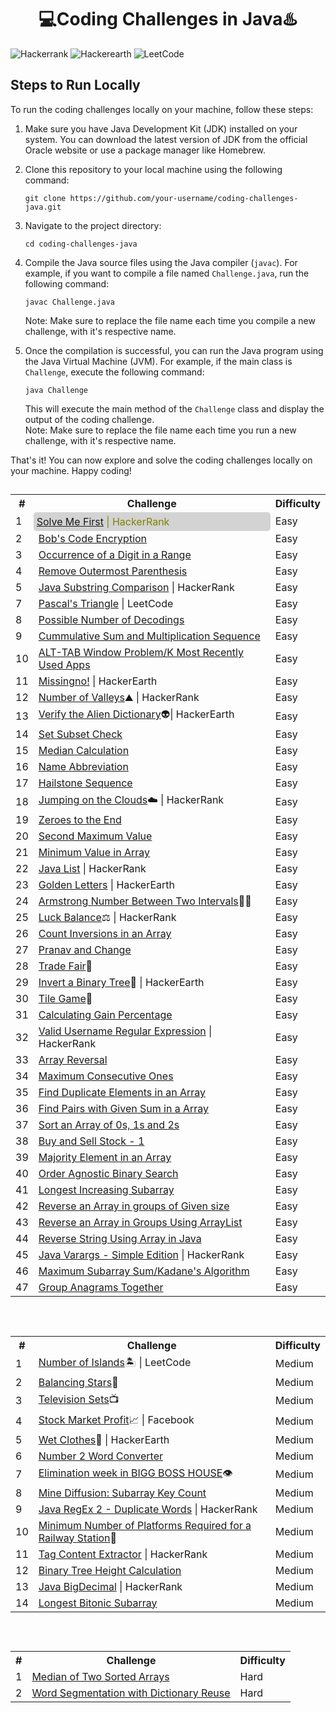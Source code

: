 <h1 align="center">💻Coding Challenges in Java♨️</h1>

![Hackerrank](https://img.shields.io/badge/-Hackerrank-2EC866?style=for-the-badge&logo=HackerRank&logoColor=white) ![Hackerearth](https://img.shields.io/badge/HackerEarth-%232C3454.svg?&style=for-the-badge&logo=HackerEarth&logoColor=Blue) ![LeetCode](https://img.shields.io/badge/LeetCode-000000?style=for-the-badge&logo=LeetCode&logoColor=#d16c06)

## Steps to Run Locally

To run the coding challenges locally on your machine, follow these steps:

1. Make sure you have Java Development Kit (JDK) installed on your system. You can download the latest version of JDK from the official Oracle website or use a package manager like Homebrew.

2. Clone this repository to your local machine using the following command:

   ```
   git clone https://github.com/your-username/coding-challenges-java.git
   ```

3. Navigate to the project directory:

   ```
   cd coding-challenges-java
   ```

4. Compile the Java source files using the Java compiler (`javac`). For example, if you want to compile a file named `Challenge.java`, run the following command:

   ```
   javac Challenge.java
   ```
   Note: Make sure to replace the file name each time you compile a new challenge, with it's respective name.

5. Once the compilation is successful, you can run the Java program using the Java Virtual Machine (JVM). For example, if the main class is `Challenge`, execute the following command:

   ```
   java Challenge
   ```
   This will execute the main method of the `Challenge` class and display the output of the coding challenge.
   <br>Note: Make sure to replace the file name each time you run a new challenge, with it's respective name.

That's it! You can now explore and solve the coding challenges locally on your machine. Happy coding!

## 
<table>
  <tr>
    <th>#</th>
    <th>Challenge</th>
    <th>Difficulty</th>
  </tr>
  <tr>
    <td>1</td>
    <td style="padding: 5px; background-color: lightgrey; border-radius: 5px; color: olive;"><a href="https://github.com/PranavBawgikar/java-coding-challenges/blob/main/SolveMeFirst.java">Solve Me First</a> | HackerRank</td>
    <td>Easy</td>
  </tr>
  <tr>
    <td>2</td>
    <td><a href="https://github.com/PranavBawgikar/java-coding-challenges/blob/main/BobEncryption.java">Bob's Code Encryption</a></td>
    <td>Easy</td>
  </tr>
  <tr>
    <td>3</td>
    <td><a href="https://github.com/PranavBawgikar/java-coding-challenges/blob/main/DigitOcurrence.java">Occurrence of a Digit in a Range</a></td>
    <td>Easy</td>
  </tr>
  <td>4</td>
    <td><a href="https://github.com/PranavBawgikar/java-coding-challenges/blob/main/OuterParenthesis.java">Remove Outermost Parenthesis</a></td>
    <td>Easy</td>
  </tr>
  <td>5</td>
    <td><a href="https://github.com/PranavBawgikar/java-coding-challenges/blob/main/SubstringComp.java">Java Substring Comparison</a> | HackerRank</td>
    <td>Easy</td>
  </tr>
  <td>7</td>
    <td><a href="https://github.com/PranavBawgikar/java-coding-challenges/blob/main/PascalTri.java">Pascal's Triangle</a> | LeetCode</td>
    <td>Easy</td>
  </tr>
  <td>8</td>
  <td><a href="https://github.com/PranavBawgikar/java-coding-challenges/blob/main/PossibleDecodings.java">Possible Number of Decodings</a></td>
    <td>Easy</td>
  <tr>
  <td>9</td>
  <td><a href="https://github.com/PranavBawgikar/java-coding-challenges/blob/main/Sequence.java">Cummulative Sum and Multiplication Sequence</a></td>
    <td>Easy</td>
  </tr>
  <tr>
  <td>10</td>
  <td><a href="https://github.com/PranavBawgikar/java-coding-challenges/blob/main/AltTabProb.java">ALT-TAB Window Problem/K Most Recently Used Apps</a></td>
    <td>Easy</td>
  </tr>
  <tr>
    <td>11</td>
  <td><a href="https://github.com/PranavBawgikar/java-coding-challenges/blob/main/Missingno.java">Missingno!</a> | HackerEarth</td>
    <td>Easy</td>
  </tr>
  <tr>
    <td>12</td>
  <td><a href="https://github.com/PranavBawgikar/java-coding-challenges/blob/main/NumberOfValleys.java">Number of Valleys</a>⛰️ | HackerRank</td>
    <td>Easy</td>
  </tr>
  <tr>
    <td>13</td>
  <td><a href="https://github.com/PranavBawgikar/java-coding-challenges/blob/main/AlienDict.java">Verify the Alien Dictionary</a>👽| HackerEarth</td>
    <td>Easy</td>
  </tr>
  <tr>
    <td>14</td>
  <td><a href="https://github.com/PranavBawgikar/java-coding-challenges/blob/main/SubsetCheck.java">Set Subset Check</a></td>
    <td>Easy</td>
  </tr>
  </tr>
  <tr>
    <td>15</td>
  <td><a href="https://github.com/PranavBawgikar/java-coding-challenges/blob/main/Median.java">Median Calculation</a></td>
    <td>Easy</td>
  </tr>
   <tr>
    <td>16</td>
  <td><a href="https://github.com/PranavBawgikar/java-coding-challenges/blob/main/NameAbbreviation.java">Name Abbreviation</a></td>
    <td>Easy</td>
  </tr>
   <tr>
    <td>17</td>
  <td><a href="https://github.com/PranavBawgikar/java-coding-challenges/blob/main/HailstoneSeq.java">Hailstone Sequence</a></td>
    <td>Easy</td>
  </tr>
   <tr>
    <td>18</td>
  <td><a href="https://github.com/PranavBawgikar/java-coding-challenges/blob/main/JumpClouds.java">Jumping on the Clouds</a>☁️ | HackerRank</td>
    <td>Easy</td>
  </tr>
   <tr>
    <td>19</td>
  <td><a href="https://github.com/PranavBawgikar/java-coding-challenges/blob/main/ZeroesToLast.java">Zeroes to the End</a></td>
    <td>Easy</td>
  </tr>
   <tr>
    <td>20</td>
  <td><a href="https://github.com/PranavBawgikar/java-coding-challenges/blob/main/SecondMaxVal.java">Second Maximum Value</a></td>
    <td>Easy</td>
  </tr>
   <tr>
    <td>21</td>
  <td><a href="https://github.com/PranavBawgikar/java-coding-challenges/blob/main/MinValInArr.java">Minimum Value in Array</a></td>
    <td>Easy</td>
  </tr>
   <tr>
    <td>22</td>
  <td><a href="https://github.com/PranavBawgikar/java-coding-challenges/blob/main/ListOperations.java">Java List</a> | HackerRank</a></td>
    <td>Easy</td>
  </tr>
   </tr>
   <tr>
    <td>23</td>
  <td><a href="https://github.com/PranavBawgikar/java-coding-challenges/blob/main/GoldenLetters.java">Golden Letters</a> | HackerEarth</td>
    <td>Easy</td>
  </tr>
   <tr>
    <td>24</td>
  <td><a href="https://github.com/PranavBawgikar/java-coding-challenges/blob/main/Armstrong.java">Armstrong Number Between Two Intervals</a>👨‍🚀</td>
    <td>Easy</td>
  </tr>
   <tr>
    <td>25</td>
  <td><a href="https://github.com/PranavBawgikar/java-coding-challenges/blob/main/LuckBalance.java">Luck Balance</a>⚖️ | HackerRank</td>
    <td>Easy</td>
  </tr>
   <tr>
    <td>26</td>
  <td><a href="https://github.com/PranavBawgikar/java-coding-challenges/blob/main/CountInversion.java">Count Inversions in an Array</td>
    <td>Easy</td>
  </tr>
     <tr>
    <td>27</td>
  <td><a href="https://github.com/PranavBawgikar/java-coding-challenges/blob/main/Change.java">Pranav and Change</a></td>
    <td>Easy</td>
</tr>
<tr>
    <td>28</td>
  <td><a href="https://github.com/PranavBawgikar/java-coding-challenges/blob/main/Tradefair.java">Trade Fair</a>🎪</td>
    <td>Easy</td>
  </tr>
     <tr>
<td>29</td>
  <td><a href="https://github.com/PranavBawgikar/java-coding-challenges/blob/main/TreeNode.java">Invert a Binary Tree</a>🌲 | HackerEarth</td>
<td>Easy</td>
</tr>
<tr>
<td>30</td>
  <td><a href="https://github.com/PranavBawgikar/java-coding-challenges/blob/main/Tilegame.java">Tile Game</a>🔲</td>
<td>Easy</td>
</tr>
<tr>
<td>31</td>
  <td><a href="https://github.com/PranavBawgikar/java-coding-challenges/blob/main/Gainpercentage.java">Calculating Gain Percentage</a></td>
<td>Easy</td>
</tr>
<tr>
<td>32</td>
  <td><a href="https://github.com/PranavBawgikar/java-coding-challenges/blob/main/UsernameValidator.java">Valid Username Regular Expression</a> | HackerRank</td>
<td>Easy</td>
</tr>
<tr>
<td>33</td>
  <td><a href="https://github.com/PranavBawgikar/java-coding-challenges/blob/main/RevArr.java">Array Reversal</td>
<td>Easy</td>
</tr>  
<tr>
<td>34</td>
  <td><a href="https://github.com/PranavBawgikar/java-coding-challenges/blob/main/MaxConsecutiveOnes.java">Maximum Consecutive Ones</a></td>
<td>Easy</td>
</tr>  
<td>35</td>
  <td><a href="https://github.com/PranavBawgikar/java-coding-challenges/blob/main/DuplicateArray.java">Find Duplicate Elements in an Array</a></td>
<td>Easy</td>
</tr>  
<td>36</td>
  <td><a href="https://github.com/PranavBawgikar/java-coding-challenges/blob/main/PairsSumToK.java">Find Pairs with Given Sum in a Array</a></td>
<td>Easy</td>
</tr>  
<td>37</td>
  <td><a href="https://github.com/PranavBawgikar/java-coding-challenges/blob/main/SortZerOneTwo.java">Sort an Array of 0s, 1s and 2s</a></td>
<td>Easy</td>
</tr>  
<td>38</td>
  <td><a href="https://github.com/PranavBawgikar/java-coding-challenges/blob/main/BuyAndSellStock.java">Buy and Sell Stock - 1</a></td>
<td>Easy</td>
</tr>  
<td>39</td>
  <td><a href="https://github.com/PranavBawgikar/java-coding-challenges/blob/main/MajorityElement.java">Majority Element in an Array</a></td>
<td>Easy</td>
</tr>
</tr>  
<td>40</td>
  <td><a href="https://github.com/PranavBawgikar/java-coding-challenges/blob/main/OrderAgnosticBS.java">Order Agnostic Binary Search</a></td>
<td>Easy</td>
</tr>
<tr>  
<td>41</td>
  <td><a href="https://github.com/PranavBawgikar/java-coding-challenges/blob/main/LongestIncSubarray.java">Longest Increasing Subarray</a></td>
<td>Easy</td>
</tr>
<tr>  
<td>42</td>
  <td><a href="https://github.com/PranavBawgikar/java-coding-challenges/blob/main/ReverseArrayInGroups.java">Reverse an Array in groups of Given size</a></td>
<td>Easy</td>
</tr>
<tr>  
<td>43</td>
  <td><a href="https://github.com/PranavBawgikar/java-coding-challenges/blob/main/ReverseArrayInGroups2.java">Reverse an Array in Groups Using ArrayList</a></td>
<td>Easy</td>
</tr>
<tr>  
<td>44</td>
<td><a href="https://github.com/PranavBawgikar/java-coding-challenges/blob/main/ReverseString.java">Reverse String Using Array in Java</a></td>
<td>Easy</td>
</tr>
<tr>  
<td>45</td>
<td><a href="https://github.com/PranavBawgikar/java-coding-challenges/blob/main/VarargsDemo.java">Java Varargs - Simple Edition</a> | HackerRank</td>
<td>Easy</td>
</tr>
<tr>  
<td>46</td>
<td><a href="https://github.com/PranavBawgikar/java-coding-challenges/blob/main/MaxSubarraySum.java">Maximum Subarray Sum/Kadane's Algorithm</td>
<td>Easy</td>
</tr>
<tr>  
<td>47</td>
<td><a href="https://github.com/PranavBawgikar/java-coding-challenges/blob/main/AnagramI.java">Group Anagrams Together</td>
<td>Easy</td>
</tr>
</table>

<br>

## 
<table>
  <tr>
    <th>#</th>
    <th>Challenge</th>
    <th>Difficulty</th>
  </tr>
  <tr>
    <td>1</td>
    <td><a href="https://github.com/PranavBawgikar/java-coding-challenges/blob/main/NumOfIslands.java">Number of Islands</a>🏝️ | LeetCode</td>
    <td>Medium</td>
  </tr>
   <tr>
    <td>2</td>
    <td><a href="https://github.com/PranavBawgikar/java-coding-challenges/blob/main/BalancedStars.java">Balancing Stars</a>🌠 </td>
    <td>Medium</td>
  </tr>
   <tr>
    <td>3</td>
    <td><a href="https://github.com/PranavBawgikar/java-coding-challenges/blob/main/HospitalTVSets.java">Television Sets</a>📺 </td>
    <td>Medium</td>
  </tr>
   <tr>
    <td>4</td>
    <td><a href="https://github.com/PranavBawgikar/java-coding-challenges/blob/main/StockMarketProfit.java">Stock Market Profit</a>📈 | Facebook</td>
    <td>Medium</td>
  </tr>
   <tr>
    <td>5</td>
    <td><a href="https://github.com/PranavBawgikar/java-coding-challenges/blob/main/WetClothes.java">Wet Clothes</a>👚 | HackerEarth</td>
    <td>Medium</td>
  </tr>
   <tr>
    <td>6</td>
    <td><a href="https://github.com/PranavBawgikar/java-coding-challenges/blob/main/Num2Word.java">Number 2 Word Converter</a></td>
    <td>Medium</td>
  </tr>
   <tr>
	<td>7</td>
    	<td><a href="https://github.com/PranavBawgikar/java-coding-challenges/blob/main/BiggBoss.java">Elimination week in BIGG BOSS HOUSE</a>👁️</td>
    <td>Medium</td>
</tr>
<tr>
	<td>8</td>
    	<td><a href="https://github.com/PranavBawgikar/java-coding-challenges/blob/main/MineDiffusion.java">Mine Diffusion: Subarray Key Count</a></td>
    <td>Medium</td>
</tr>
<tr>
	<td>9</td>
    	<td><a href="https://github.com/PranavBawgikar/java-coding-challenges/blob/main/DuplicateWords.java">Java RegEx 2 - Duplicate Words</a> | HackerRank</td>
    <td>Medium</td>
</tr><tr>
	<td>10</td>
    	<td><a href="https://github.com/PranavBawgikar/java-coding-challenges/blob/main/MinPlatforms.java">Minimum Number of Platforms Required for a Railway Station</a>🚋</td>
    <td>Medium</td>
</tr>
<tr>
	<td>11</td>
    	<td><a href="https://github.com/PranavBawgikar/java-coding-challenges/blob/main/TagContentExtract.java">Tag Content Extractor</a> | HackerRank</td>
    <td>Medium</td>
</tr>
<tr>
	<td>12</td>
    	<td><a href="https://github.com/PranavBawgikar/java-coding-challenges/blob/main/BinTreeHeight.java">Binary Tree Height Calculation</a></td>
    <td>Medium</td>
</tr>
<tr>
<td>13</td>
<td><a href="https://github.com/PranavBawgikar/java-coding-challenges/blob/main/bigDecimal.java">Java BigDecimal</a> | HackerRank</td>
<td>Medium</td>
</tr>
<tr>
<td>14</td>
<td><a href="https://github.com/PranavBawgikar/java-coding-challenges/blob/main/bitonicSubarray.java">Longest Bitonic Subarray</td>
<td>Medium</td>
</tr>
</table>

<br>

## 
<table>
  <tr>
    <th>#</th>
    <th>Challenge</th>
    <th>Difficulty</th>
  </tr>
  <tr>
    <td>1</td>
    <td><a href="https://github.com/PranavBawgikar/java-coding-challenges/blob/main/MedianOfArrays.java">Median of Two Sorted Arrays</td>
    <td>Hard</td>
  </tr>
   <tr>
    <td>2</td>
    <td><a href="https://github.com/PranavBawgikar/java-coding-challenges/blob/main/WordSeg.java">Word Segmentation with Dictionary Reuse</td>
    <td>Hard</td>
  </tr>
</table>

